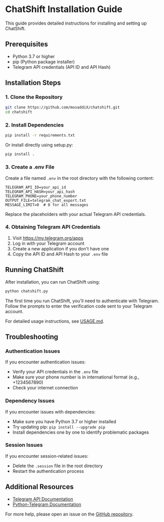 # ChatShift Installation Guide

This guide provides detailed instructions for installing and setting up ChatShift.

## Prerequisites

- Python 3.7 or higher
- pip (Python package installer)
- Telegram API credentials (API ID and API Hash)

## Installation Steps

### 1. Clone the Repository

```bash
git clone https://github.com/mosaddiX/chatshift.git
cd chatshift
```

### 2. Install Dependencies

```bash
pip install -r requirements.txt
```

Or install directly using setup.py:

```bash
pip install .
```

### 3. Create a .env File

Create a file named `.env` in the root directory with the following content:

```
TELEGRAM_API_ID=your_api_id
TELEGRAM_API_HASH=your_api_hash
TELEGRAM_PHONE=your_phone_number
OUTPUT_FILE=telegram_chat_export.txt
MESSAGE_LIMIT=0  # 0 for all messages
```

Replace the placeholders with your actual Telegram API credentials.

### 4. Obtaining Telegram API Credentials

1. Visit https://my.telegram.org/apps
2. Log in with your Telegram account
3. Create a new application if you don't have one
4. Copy the API ID and API Hash to your `.env` file

## Running ChatShift

After installation, you can run ChatShift using:

```bash
python chatshift.py
```

The first time you run ChatShift, you'll need to authenticate with Telegram. Follow the prompts to enter the verification code sent to your Telegram account.

For detailed usage instructions, see [USAGE.md](USAGE.md).

## Troubleshooting

### Authentication Issues

If you encounter authentication issues:
- Verify your API credentials in the `.env` file
- Make sure your phone number is in international format (e.g., +1234567890)
- Check your internet connection

### Dependency Issues

If you encounter issues with dependencies:
- Make sure you have Python 3.7 or higher installed
- Try updating pip: `pip install --upgrade pip`
- Install dependencies one by one to identify problematic packages

### Session Issues

If you encounter session-related issues:
- Delete the `.session` file in the root directory
- Restart the authentication process

## Additional Resources

- [Telegram API Documentation](https://core.telegram.org/api)
- [Python-Telegram Documentation](https://docs.telethon.dev/en/stable/)

For more help, please open an issue on the [GitHub repository](https://github.com/mosaddiX/chatshift).
